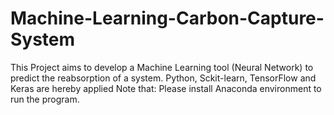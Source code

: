 # Machine-Learning-Carbon-Capture-System
This Project aims to develop a Machine Learning tool (Neural Network) to predict the reabsorption of a system. Python, Sckit-learn, TensorFlow and Keras are hereby applied 
Note that: Please install Anaconda environment to run the program. 
